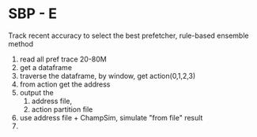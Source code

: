 # SBP - E

Track recent accuracy to select the best prefetcher, rule-based ensemble method


1. read all pref trace 20-80M
2. get a dataframe
3. traverse the dataframe, by window, get action(0,1,2,3)
4. from action get the address
5. output the 
   1. address file, 
   2. action partition file
6. use address file + ChampSim, simulate "from file" result
7. 